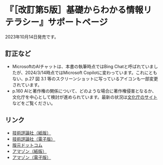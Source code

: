 # 『［改訂第5版］基礎からわかる情報リテラシー』サポートページ
2023年10月14日発売です。

## 訂正など
- MicrosoftのAIチャットは、本書の執筆時点ではBing Chatと呼ばれていましたが、2024/3/14時点ではMicrosoft Copilotに変わっています。これにともない、p.27 図 3.1
等のスクリーンショットに写っているアイコンも一部変更されています。
- p.160 AIと著作権の関係について、どのような場合に著作権侵害となるか、文化庁を中心として検討が進められています。最新の状況は[文化庁のサイト](https://www.bunka.go.jp/seisaku/chosakuken/index.html)などをご覧ください。

## リンク
- [技術評論社（紙版）](https://direct.gihyo.jp/view/item/000000003188)
- [技術評論社（電子版）](https://gihyo.jp/dp/ebook/2023/978-4-297-13766-3)
- [版元ドットコム](https://gihyo.jp/book/2023/978-4-297-13765-6)
- [アマゾン（紙版）](https://www.amazon.co.jp/%EF%BC%BB%E6%94%B9%E8%A8%82%E7%AC%AC5%E7%89%88%EF%BC%BD%E5%9F%BA%E7%A4%8E%E3%81%8B%E3%82%89%E3%82%8F%E3%81%8B%E3%82%8B%E6%83%85%E5%A0%B1%E3%83%AA%E3%83%86%E3%83%A9%E3%82%B7%E3%83%BC-%E6%A3%AE%E6%9C%AC-%E5%B0%9A%E4%B9%8B/dp/4297137658)
- [アマゾン（電子版）](https://www.amazon.co.jp/%EF%BC%BB%E6%94%B9%E8%A8%82%E7%AC%AC5%E7%89%88%EF%BC%BD%E5%9F%BA%E7%A4%8E%E3%81%8B%E3%82%89%E3%82%8F%E3%81%8B%E3%82%8B%E6%83%85%E5%A0%B1%E3%83%AA%E3%83%86%E3%83%A9%E3%82%B7%E3%83%BC-%E6%A3%AE%E6%9C%AC-%E5%B0%9A%E4%B9%8B-ebook/dp/B0CJTTJX2K/)
